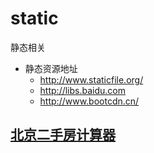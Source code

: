 # static
静态相关

* 静态资源地址
    * http://www.staticfile.org/
    * http://libs.baidu.com
    * http://www.bootcdn.cn/

## [北京二手房计算器](https://kongzhidea.github.io/static/lianjia/index.html)